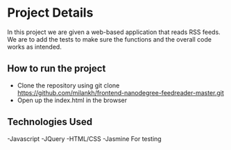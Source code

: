 # Project Details

In this project we are given a web-based application that reads RSS feeds. We are to add the tests to make sure the functions and the overall code works as intended. 


## How to run the project

- Clone the repository using git clone https://github.com/milankh/frontend-nanodegree-feedreader-master.git
- Open up the index.html in the browser

## Technologies Used

-Javascript
-JQuery
-HTML/CSS
-Jasmine For testing


